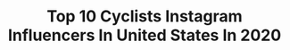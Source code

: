 ---
title: Top 10 Cyclists Instagram Influencers In United States In 2020
description: >-
  Find top cyclists Instagram influencers in United States in 2020. Most popular hashtags: #explore #quarantine #ctsathlete #cycling.
platform: Instagram
profiles:
  - username: "zack_knudsen"
    fullname: >-
      z a c k | k n u d s e n
    location: "United States"
    followers: 5119
    engagement: 718
    commentsToLikes: 0.088725
    id: ck5hpivm1rg1k0i11f4t23vhq
    verified: false
    hashtags: "#artofvisuals, #america, #isaachanson, #mtrushmore"
  - username: "ayesuppose"
    fullname: >-
      Ayesha Rosena Anna McGowan
    location: "United States"
    followers: 17648
    engagement: 551
    commentsToLikes: 0.028774
    id: ck5q09xud4z170i11xtmpdi8a
    verified: false
    hashtags: "#valentine, #blacklove, #competitivecyclist, #blacklove"
  - username: "lukerowe1990"
    fullname: >-
      Luke Rowe
    location: "United States"
    followers: 71907
    engagement: 570
    commentsToLikes: 0.009959
    id: ck55p0bzi9jc20i119tnk9ell
    verified: true
    hashtags: "#oooooooooh, #movember, #rolled, #wattsoccurring"
  - username: "yourroyalthighness_"
    fullname: >-
      Chanel
    location: "United States"
    followers: 18387
    engagement: 344
    commentsToLikes: 0.020720
    id: ck5hcxkm9kg8y0i112nx0bytr
    verified: false
    hashtags: "#cycling, #foodie, #healthylifestyle, #baking"
  - username: "datpielife"
    fullname: >-
      DPKxPIE
    location: "United States"
    followers: 5982
    engagement: 773
    commentsToLikes: 0.020343
    id: ck55n1g1i59ws0i11yo2s56eq
    verified: false
    hashtags: "#n95"
  - username: "ryanatkinsdiet"
    fullname: >-
      Ryan Atkins
    location: "United States"
    followers: 44529
    engagement: 387
    commentsToLikes: 0.022169
    id: ck5hghoqo2tn20i11zzk46jmi
    verified: false
    hashtags: "#wahoofitness, #ontario, #unflattering, #athleticbrewingco"
  - username: "nataliafrancov"
    fullname: >-
      Natalia Franco Villegas
    location: "United States"
    followers: 14506
    engagement: 510
    commentsToLikes: 0.020448
    id: ck5cfv7nlnog70i11pvi71ey4
    verified: false
    hashtags: "#teamtwenty20, #vamos, #ayuda, #catlikehelmets"
  - username: "hillygoat_climbs"
    fullname: >-
      Hillary Allen
    location: "United States"
    followers: 39261
    engagement: 388
    commentsToLikes: 0.019191
    id: ck0tu8z9n64jj0i1904mznkyg
    verified: true
    hashtags: "#trailrun, #sportsnutrition, #crushit4climate, #mountains"
  - username: "amtetrick"
    fullname: >-
      Alison M. Tetrick
    location: "United States"
    followers: 42132
    engagement: 280
    commentsToLikes: 0.023086
    id: ck0twxr5ph7650i19i8xphw94
    verified: false
    hashtags: "#sparklewatts, #womenscycling, #aeroiseverything, #amtbirthday"
  - username: "kymnonstop"
    fullname: >-
      KYM NONSTOP
    location: "United States"
    followers: 56430
    engagement: 300
    commentsToLikes: 0.019756
    id: ck5zmrrkvn3r50i14mb6olzvf
    verified: false
    hashtags: "#womenwhoracebikes, #completecookie, #broadcity, #teamnonstop"
---
